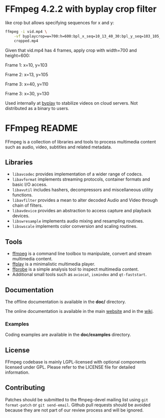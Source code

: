 FFmpeg 4.2.2 with byplay crop filter
=============

like crop but allows specifying sequences for x and y:

```bash
ffmpeg -i vid.mp4 \
    -vf byplaycrop=w=700:h=600:bpl_x_seq=10_13_40_30:bpl_y_seq=103_105_110_130 \
    cropped.mp4
```

Given that vid.mp4 has 4 frames, apply crop with width=700 and height=600:

Frame 1: x=10, y=103

Frame 2: x=13, y=105

Frame 3: x=40, y=110

Frame 3: x=30, y=130

Used internally at [byplay](https://byplay.io) to stabilize videos on cloud servers. Not distributed as a binary to users.


FFmpeg README
=============

FFmpeg is a collection of libraries and tools to process multimedia content
such as audio, video, subtitles and related metadata.

## Libraries

* `libavcodec` provides implementation of a wider range of codecs.
* `libavformat` implements streaming protocols, container formats and basic I/O access.
* `libavutil` includes hashers, decompressors and miscellaneous utility functions.
* `libavfilter` provides a mean to alter decoded Audio and Video through chain of filters.
* `libavdevice` provides an abstraction to access capture and playback devices.
* `libswresample` implements audio mixing and resampling routines.
* `libswscale` implements color conversion and scaling routines.

## Tools

* [ffmpeg](https://ffmpeg.org/ffmpeg.html) is a command line toolbox to
  manipulate, convert and stream multimedia content.
* [ffplay](https://ffmpeg.org/ffplay.html) is a minimalistic multimedia player.
* [ffprobe](https://ffmpeg.org/ffprobe.html) is a simple analysis tool to inspect
  multimedia content.
* Additional small tools such as `aviocat`, `ismindex` and `qt-faststart`.

## Documentation

The offline documentation is available in the **doc/** directory.

The online documentation is available in the main [website](https://ffmpeg.org)
and in the [wiki](https://trac.ffmpeg.org).

### Examples

Coding examples are available in the **doc/examples** directory.

## License

FFmpeg codebase is mainly LGPL-licensed with optional components licensed under
GPL. Please refer to the LICENSE file for detailed information.

## Contributing

Patches should be submitted to the ffmpeg-devel mailing list using
`git format-patch` or `git send-email`. Github pull requests should be
avoided because they are not part of our review process and will be ignored.
